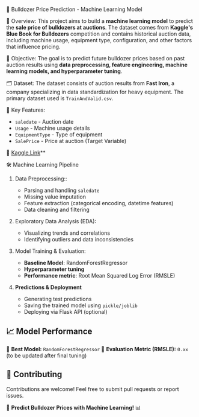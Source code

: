 🚜 Bulldozer Price Prediction - Machine Learning Model

📌 Overview:
This project aims to build a **machine learning model** to predict the **sale price of bulldozers at auctions**. The dataset comes from **Kaggle's Blue Book for Bulldozers** competition and contains historical auction data, including machine usage, equipment type, configuration, and other factors that influence pricing.

🎯 Objective:
The goal is to predict future bulldozer prices based on past auction results using **data preprocessing, feature engineering, machine learning models, and hyperparameter tuning**.

🗂 Dataset:
The dataset consists of auction results from **Fast Iron**, a company specializing in data standardization for heavy equipment. The primary dataset used is `TrainAndValid.csv`.

📌 Key Features:

- `saledate` - Auction date
- `Usage` - Machine usage details
- `EquipmentType` - Type of equipment
- `SalePrice` - Price at auction (Target Variable)

🔗 [Kaggle Link](https://www.kaggle.com/c/bluebook-for-bulldozers)**

🛠 Machine Learning Pipeline

1. Data Preprocessing::

   - Parsing and handling `saledate`
   - Missing value imputation
   - Feature extraction (categorical encoding, datetime features)
   - Data cleaning and filtering

2. Exploratory Data Analysis (EDA):

   - Visualizing trends and correlations
   - Identifying outliers and data inconsistencies

3. Model Training & Evaluation:

   - **Baseline Model**: RandomForestRegressor
   - **Hyperparameter tuning**
   - **Performance metric**: Root Mean Squared Log Error (RMSLE)

4. **Predictions & Deployment**

   - Generating test predictions
   - Saving the trained model using `pickle/joblib`
   - Deploying via Flask API (optional)


## 📈 Model Performance

📌 **Best Model:** `RandomForestRegressor`
📌 **Evaluation Metric (RMSLE):** `0.xx` (to be updated after final tuning)

## 🤝 Contributing

Contributions are welcome! Feel free to submit pull requests or report issues.


🚜 **Predict Bulldozer Prices with Machine Learning!** 📊

